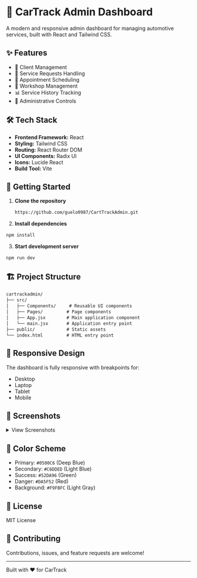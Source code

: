 # 🚗 CarTrack Admin Dashboard

A modern and responsive admin dashboard for managing automotive services, built with React and Tailwind CSS.

## ✨ Features

- 👥 Client Management
- 🔧 Service Requests Handling
- 📅 Appointment Scheduling
- 🏢 Workshop Management
- 📊 Service History Tracking
- 💼 Administrative Controls

## 🛠️ Tech Stack

- **Frontend Framework:** React
- **Styling:** Tailwind CSS
- **Routing:** React Router DOM
- **UI Components:** Radix UI
- **Icons:** Lucide React
- **Build Tool:** Vite

## 🚀 Getting Started

1. **Clone the repository**
    ```bash
    https://github.com/guelo0987/CartTrackAdmin.git
    ``` 

2. **Install dependencies**

```bash
npm install
```

3. **Start development server**

```bash
npm run dev
```

## 🏗️ Project Structure

```
cartrackadmin/
├── src/
│   ├── Components/     # Reusable UI components
│   ├── Pages/         # Page components
│   ├── App.jsx        # Main application component
│   └── main.jsx       # Application entry point
├── public/            # Static assets
└── index.html         # HTML entry point
```

## 📱 Responsive Design

The dashboard is fully responsive with breakpoints for:
- Desktop
- Laptop
- Tablet
- Mobile

## 📸 Screenshots

<details>
<summary>View Screenshots</summary>


### Client Management
![alt text](cartrackadmin/public/cartrack/image.png)
![alt text](cartrackadmin/public/cartrack/image-1.png)
![alt text](cartrackadmin/public/cartrack/image-2.png)
![alt text](cartrackadmin/public/cartrack/image-3.png)
![alt text](cartrackadmin/public/cartrack/image-4.png)


### Service Requests
![alt text](cartrackadmin/public/cartrack/image-5.png)
![alt text](cartrackadmin/public/cartrack/image-6.png)
![alt text](cartrackadmin/public/cartrack/image-7.png)

### Appointment Calendar
![alt text](cartrackadmin/public/cartrack/image-8.png)
![alt text](cartrackadmin/public/cartrack/image-9.png)
![alt text](cartrackadmin/public/cartrack/image-10.png)

</details>

## 🎨 Color Scheme

- Primary: `#0500C6` (Deep Blue)
- Secondary: `#C6DDED` (Light Blue)
- Success: `#52DA96` (Green)
- Danger: `#DA5F52` (Red)
- Background: `#F9FBFC` (Light Gray)

## 📄 License

MIT License

## 🤝 Contributing

Contributions, issues, and feature requests are welcome!

---
Built with ❤️ for CarTrack
